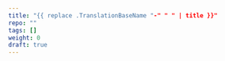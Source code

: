 ```yaml
---
title: "{{ replace .TranslationBaseName "-" " " | title }}"
repo: ""
tags: []
weight: 0
draft: true
---
```

